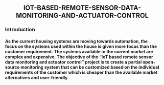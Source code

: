 <h2 align="center"> IOT-BASED-REMOTE-SENSOR-DATA-MONITORING-AND-ACTUATOR-CONTROL</h2>

<h3 align="left">Introduction
  
<h4 align="left">As the current housing systems are moving towards automation, the focus on the systems used within the house is given more focus than the customer requirement. The systems available in the current market are complex and expensive. The objective of the “IoT based remote sensor data monitoring and actuator control” project is to create a partial open-source monitoring system that can be customized based on the individual requirements of the customer which is cheaper than the available market alternatives and user-friendly.</h4>


